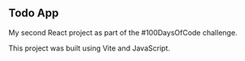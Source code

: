 ## Todo App ##

My second React project as part of the #100DaysOfCode challenge.

This project was built using Vite and JavaScript.
